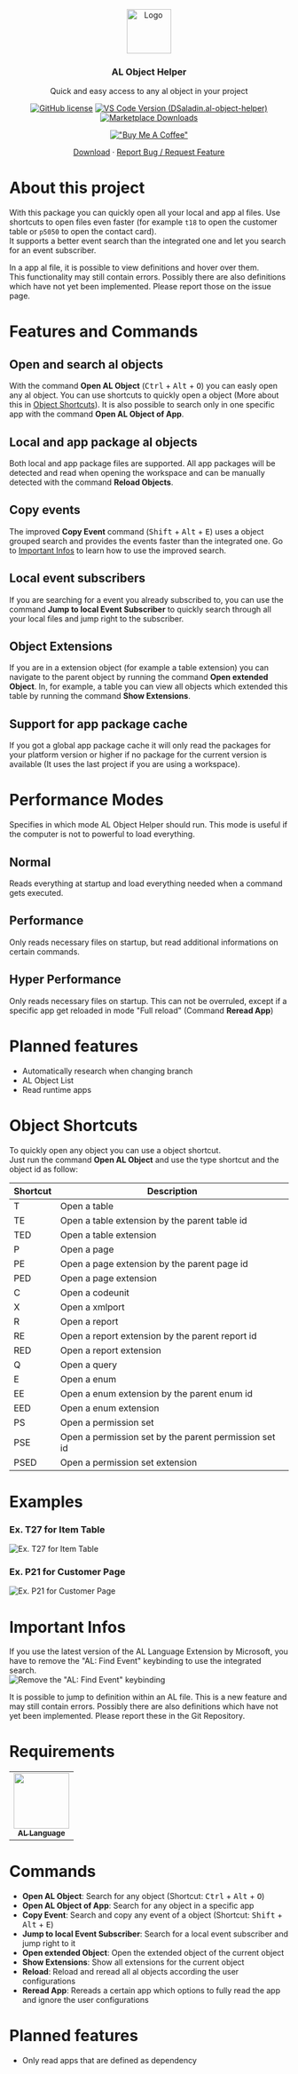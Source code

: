 <div align="center">
  <a href="./Images/ALObjectHelper_Small.png">
    <img src="./Images/ALObjectHelper_Small.png" alt="Logo" width="80" height="80">
  </a>

  <h3 align="center">AL Object Helper</h3>

  <p align="center">
    Quick and easy access to any al object in your project
    <br />
<div>

[![GitHub license](https://img.shields.io/github/license/DSaladinCH/al-object-helper?style=for-the-badge)](https://github.com/DSaladinCH/al-object-helper/blob/master/LICENSE.txt)
[![VS Code Version (DSaladin.al-object-helper)](https://img.shields.io/visual-studio-marketplace/v/DSaladin.al-object-helper?label=Version&style=for-the-badge)](https://marketplace.visualstudio.com/items?itemName=DSaladin.al-object-helper)
[![Marketplace Downloads](https://img.shields.io/visual-studio-marketplace/d/DSaladin.al-object-helper?color=darkgreen&label=Downloads&style=for-the-badge)](https://marketplace.visualstudio.com/items?itemName=DSaladin.al-object-helper)

[!["Buy Me A Coffee"](https://www.buymeacoffee.com/assets/img/custom_images/orange_img.png)](https://www.buymeacoffee.com/dsaladin)

</div>
    <a href="https://marketplace.visualstudio.com/items?itemName=DSaladin.al-object-helper">Download</a>
    ·
    <a href="https://github.com/DSaladinCH/al-object-helper/issues/new/choose">Report Bug / Request Feature</a>
  </p>
</div>

# About this project
With this package you can quickly open all your local and app al files. Use shortcuts to open files even faster (for example `t18` to open the customer table or `p5050` to open the contact card). <br />
It supports a better event search than the integrated one and let you search for an event subscriber.

In a app al file, it is possible to view definitions and hover over them. <br />
This functionality may still contain errors. Possibly there are also definitions which have not yet been implemented. Please report those on the issue page.

# Features and Commands
## Open and search al objects
With the command **Open AL Object** (<kbd>Ctrl</kbd> + <kbd>Alt</kbd> + <kbd>O</kbd>) you can easly open any al object.
You can use shortcuts to quickly open a object (More about this in [Object Shortcuts](#object-shortcuts)).
It is also possible to search only in one specific app with the command **Open AL Object of App**.

## Local and app package al objects
Both local and app package files are supported. All app packages will be detected and read when opening the workspace and can be manually detected with the command **Reload Objects**.

## Copy events
The improved **Copy Event** command (<kbd>Shift</kbd> + <kbd>Alt</kbd> + <kbd>E</kbd>) uses a object grouped search and provides the events faster than the integrated one. Go to [Important Infos](#important-infos) to learn how to use the improved search.

## Local event subscribers
If you are searching for a event you already subscribed to, you can use the command **Jump to local Event Subscriber** to quickly search through all your local files and jump right to the subscriber.

## Object Extensions
If you are in a extension object (for example a table extension) you can navigate to the parent object by running the command **Open extended Object**. In, for example, a table you can view all objects which extended this table by running the command **Show Extensions**.

## Support for app package cache
If you got a global app package cache it will only read the packages for your platform version or higher if no package for the current version is available (It uses the last project if you are using a workspace).

# Performance Modes
Specifies in which mode AL Object Helper should run. This mode is useful if the computer is not to powerful to load everything.

## Normal
Reads everything at startup and load everything needed when a command gets executed.

## Performance
Only reads necessary files on startup, but read additional informations on certain commands.

## Hyper Performance
Only reads necessary files on startup. This can not be overruled, except if a specific app get reloaded in mode "Full reload" (Command **Reread App**)

# Planned features
* Automatically research when changing branch
* AL Object List
* Read runtime apps

# Object Shortcuts
To quickly open any object you can use a object shortcut. <br />
Just run the command **Open AL Object** and use the type shortcut and the object id as follow:

| Shortcut | Description                                                    |
|----------|----------------------------------------------------------------|
| T        | Open a table                                                   |
| TE       | Open a table extension by the parent table id                  |
| TED      | Open a table extension                                         |
| P        | Open a page                                                    |
| PE       | Open a page extension by the parent page id                    |
| PED      | Open a page extension                                          |
| C        | Open a codeunit                                                |
| X        | Open a xmlport                                                 |
| R        | Open a report                                                  |
| RE       | Open a report extension by the parent report id                |
| RED      | Open a report extension                                        |
| Q        | Open a query                                                   |
| E        | Open a enum                                                    |
| EE       | Open a enum extension by the parent enum id                    |
| EED      | Open a enum extension                                          |
| PS       | Open a permission set                                          |
| PSE      | Open a permission set by the parent permission set id          |
| PSED     | Open a permission set extension                                |

# Examples
### Ex. T27 for Item Table
![Ex. T27 for Item Table](Images/vid01.gif)

### Ex. P21 for Customer Page
![Ex. P21 for Customer Page](Images/vid02.gif)

# Important Infos
If you use the latest version of the AL Language Extension by Microsoft, you have to remove the "AL: Find Event" keybinding to use the integrated search. <br />
![Remove the "AL: Find Event" keybinding](Images/vid03.gif)

It is possible to jump to definition within an AL file.
This is a new feature and may still contain errors. Possibly there are also definitions which have not yet been implemented.
Please report these in the Git Repository.

# Requirements
<!-- prettier-ignore-start -->
<!-- markdownlint-disable -->
<table>
  <tr>
    <td align="center">
      <a href="https://marketplace.visualstudio.com/items?itemName=ms-dynamics-smb.al">
        <img src="./Images/Ext_AL-Language.png" width="100px;" alt="" />
        <br />
        <sub><b>AL Language</b></sub>
      </a>
    </td>
  </tr>
</table>
<!-- markdownlint-restore -->
<!-- prettier-ignore-end -->

# Commands
* **Open AL Object**: Search for any object (Shortcut: <kbd>Ctrl</kbd> + <kbd>Alt</kbd> + <kbd>O</kbd>)
* **Open AL Object of App**: Search for any object in a specific app
* **Copy Event**: Search and copy any event of a object (Shortcut: <kbd>Shift</kbd> + <kbd>Alt</kbd> + <kbd>E</kbd>)
* **Jump to local Event Subscriber**: Search for a local event subscriber and jump right to it
* **Open extended Object**: Open the extended object of the current object
* **Show Extensions**: Show all extensions for the current object
* **Reload**: Reload and reread all al objects according the user configurations
* **Reread App**: Rereads a certain app which options to fully read the app and ignore the user configurations

# Planned features
* Only read apps that are defined as dependency